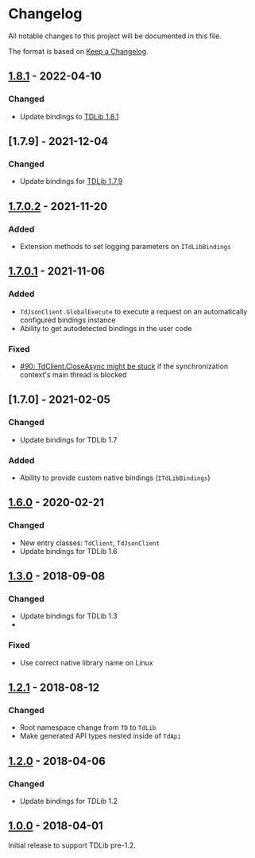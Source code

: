 ﻿Changelog
=========

All notable changes to this project will be documented in this file.

The format is based on [Keep a Changelog](https://keepachangelog.com/en/1.0.0/).

## [1.8.1] - 2022-04-10
### Changed
- Update bindings to [TDLib 1.8.1](https://github.com/tdlib/td/tree/1e1ab5d1b0e4811e6d9e1584a82da08448d0cada)

## [1.7.9] - 2021-12-04
### Changed
- Update bindings for [TDLib 1.7.9](https://github.com/tdlib/td/tree/8d7bda00a535d1eda684c3c8802e85d69c89a14a)

## [1.7.0.2] - 2021-11-20
### Added
- Extension methods to set logging parameters on `ITdLibBindings`

## [1.7.0.1] - 2021-11-06
### Added
- `TdJsonClient.GlobalExecute` to execute a request on an automatically configured bindings instance
- Ability to get autodetected bindings in the user code

### Fixed
- [#90: TdClient.CloseAsync might be stuck](https://github.com/egramtel/tdsharp/issues/90) if the synchronization context's main thread is blocked

## [1.7.0] - 2021-02-05
### Changed
- Update bindings for TDLib 1.7

### Added
- Ability to provide custom native bindings (`ITdLibBindings`)

## [1.6.0] - 2020-02-21
### Changed
- New entry classes: `TdClient`, `TdJsonClient`
- Update bindings for TDLib 1.6

## [1.3.0] - 2018-09-08
### Changed
- Update bindings for TDLib 1.3
-
### Fixed
- Use correct native library name on Linux

## [1.2.1] - 2018-08-12
### Changed
- Root namespace change from `TD` to `TdLib`
- Make generated API types nested inside of `TdApi`

## [1.2.0] - 2018-04-06
### Changed
- Update bindings for TDLib 1.2

## [1.0.0] - 2018-04-01

Initial release to support TDLib pre-1.2.

[1.0.0]: https://github.com/egramtel/tdsharp/releases/tag/v1.0.0
[1.2.0]: https://github.com/egramtel/tdsharp/compare/v1.0.0...v1.2.0
[1.2.1]: https://github.com/egramtel/tdsharp/compare/v1.2.0...v1.2.1
[1.3.0]: https://github.com/egramtel/tdsharp/compare/v1.2.1...v1.3.0
[1.6.0]: https://github.com/egramtel/tdsharp/compare/v1.3.0...v1.6.0
[1.7.0.1]: https://github.com/egramtel/tdsharp/compare/v1.7.0...v1.7.0.1
[1.7.0.2]: https://github.com/egramtel/tdsharp/compare/v1.7.0.1...v1.7.0.2
[1.8.1]: https://github.com/egramtel/tdsharp/compare/v1.7.0.2...v1.8.1
[Unreleased]: https://github.com/egramtel/tdsharp/compare/v1.8.1...HEAD

